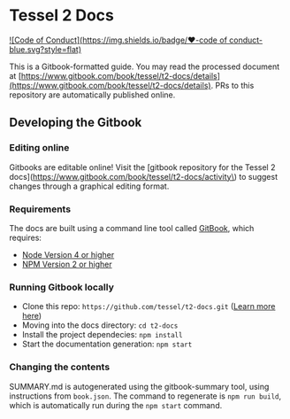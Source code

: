 # Tessel 2 Docs

[![Code of Conduct](https://img.shields.io/badge/❤-code of conduct-blue.svg?style=flat)](https://github.com/tessel/project/blob/master/CONDUCT.md)

This is a Gitbook-formatted guide. You may read the processed document at [https://www.gitbook.com/book/tessel/t2-docs/details](https://www.gitbook.com/book/tessel/t2-docs/details). PRs to this repository are automatically published online.

## Developing the Gitbook

### Editing online

Gitbooks are editable online! Visit the \[gitbook repository for the Tessel 2 docs\]\(https://www.gitbook.com/book/tessel/t2-docs/activity\) to suggest changes through a graphical editing format.

### Requirements

The docs are built using a command line tool called [GitBook](https://www.npmjs.com/package/gitbook), which requires:

* [Node Version 4 or higher](https://nodejs.org/en/)
* [NPM Version 2 or higher](https://docs.npmjs.com/getting-started/installing-node)

### Running Gitbook locally

* Clone this repo: `https://github.com/tessel/t2-docs.git` \([Learn more here](https://help.github.com/articles/cloning-a-repository/)\)
* Moving into the docs directory: `cd t2-docs`
* Install the project dependecies: `npm install`
* Start the documentation generation: `npm start`

### Changing the contents

SUMMARY.md is autogenerated using the gitbook-summary tool, using instructions from `book.json`. The command to regenerate is `npm run build`, which is automatically run during the `npm start` command.

